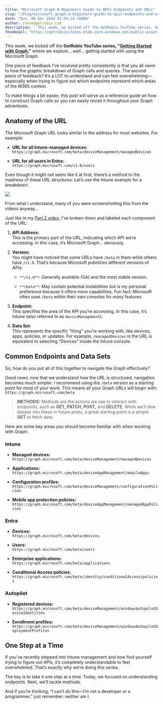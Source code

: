 ```yaml
---
title: "Microsoft Graph A Beginners Guide to APIs Endpoints and URLs"
slug: "/blog/microsoft-graph-a-beginners-guide-to-apis-endpoints-and-urls"
date: "Sun, 08 Dec 2024 01:55:14 +0000"
author: steve@getrubix.com
description: ' This week, we kicked off the GetRubix YouTube series, Getting Started with Graph, where we explore… well… getting started with using the Microsoft Graph.One piece of feedback I’ve received pretty consistently is that you all seem to love the graphic breakdown of Graph calls and queries. The second'
thumbnail: "https://getrubixsitecms.blob.core.windows.net/public-assets/content/v1/logo512.png"
---
```


This week, we kicked off the **GetRubix YouTube series, "**[**Getting Started with Graph,**](https://www.youtube.com/playlist?list=PLKROqDcmQsFls8cPHk3HFz2mUURHx46_O)**"** where we explore… well… getting started with using the Microsoft Graph.

One piece of feedback I’ve received pretty consistently is that you all seem to love the graphic breakdown of Graph calls and queries. The second piece of feedback? It’s a LOT to understand and can feel overwhelming—especially when trying to figure out which endpoints represent which areas of the M365 context.

To make things a bit easier, this post will serve as a reference guide on how to construct Graph calls so you can easily revisit it throughout your Graph adventures.

Anatomy of the URL
------------------

The Microsoft Graph URL looks similar to the address for most websites. For example:

-   **URL for all Intune-managed devices:**  
    `https://graph.microsoft.com/beta/deviceManagement/managedDevices`
    
-   **URL for all users in Entra:**  
    `https://graph.microsoft.com/v1.0/users`
    

Even though it might not seem like it at first, there’s a method to the madness of these URL structures. Let’s use the Intune example for a breakdown:

![](https://getrubixsitecms.blob.core.windows.net/public-assets/content/v1/5dd365a31aa1fd743bc30b8e/e29597be-45da-45d8-8292-9279dd0b8cd8/Graph+Queries.png)

From what I understand, many of you were screenshotting this from the videos anyway…

Just like in my [Part 2 video](https://youtu.be/X7IsmFldVAU), I’ve broken down and labeled each component of the URL:

1.  **API Address:**  
    This is the primary part of the URL, indicating which API we’re accessing. In this case, it’s Microsoft Graph… obviously.
    
2.  **Version:**  
    You might have noticed that some URLs have `/beta` in them while others have `/v1.0`. That’s because Microsoft publishes different versions of APIs:
    
    -   `**/v1.0**`: Generally available (GA) and the most stable version.
        
    -   `**/beta**`: May contain potential instabilities but is my personal preference because it offers more capabilities. Fun fact: Microsoft often uses `/beta` within their own consoles for many features.
        
3.  **Endpoint:**  
    This specifies the area of the API you’re accessing. In this case, it’s Intune (also referred to as `deviceManagement`).
    
4.  **Data Set:**  
    This represents the specific "thing" you’re working with, like devices, apps, policies, or updates. For example, `/managedDevices` in the URL is equivalent to selecting “Devices” inside the Intune console.
    

Common Endpoints and Data Sets
------------------------------

So, how do you put all of this together to navigate the Graph effectively?

Good news: now that we understand how the URL is structured, navigation becomes much simpler. I recommend using the `/beta` version as a starting point for most of your work. This means all your Graph URLs will begin with:  
`https://graph.microsoft.com/beta`

> **METHODS:** Methods are the actions we use to interact with endpoints, such as **GET, PATCH, POST,** and **DELETE.** While we’ll dive deeper into these in future posts, a great starting point is a simple **GET** to fetch data.

Here are some key areas you should become familiar with when working with Graph:

### **Intune**

-   **Managed devices:**  
    `https://graph.microsoft.com/beta/deviceManagement/managedDevices`
    
-   **Applications:**  
    `https://graph.microsoft.com/beta/deviceAppManagement/mobileApps`
    
-   **Configuration profiles:**  
    `https://graph.microsoft.com/beta/deviceManagement/configurationPolicies`
    
-   **Mobile app protection policies:**  
    `https://graph.microsoft.com/beta/deviceAppManagement/managedAppPolicies`
    

### **Entra**

-   **Devices:**  
    `https://graph.microsoft.com/beta/devices`
    
-   **Users:**  
    `https://graph.microsoft.com/beta/users`
    
-   **Enterprise applications:**  
    `https://graph.microsoft.com/beta/applications`
    
-   **Conditional Access policies:**  
    `https://graph.microsoft.com/beta/identity/conditionalAccess/policies`
    

### **Autopilot**

-   **Registered devices:**  
    `https://graph.microsoft.com/beta/deviceManagement/windowsAutopilotDeviceIdentities`
    
-   **Enrollment profiles:**  
    `https://graph.microsoft.com/beta/deviceManagement/windowsAutopilotDeploymentProfiles`
    

One Step at a Time
------------------

If you’ve recently stepped into Intune management and now find yourself trying to figure out APIs, it’s completely understandable to feel overwhelmed. That’s exactly why we’re doing this series.

The key is to take it one step at a time. Today, we focused on understanding endpoints. Next, we’ll tackle methods.

And if you’re thinking, “I can’t do this—I’m not a developer or a programmer,” just remember: neither am I.
